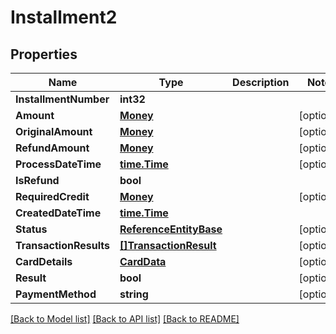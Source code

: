# Installment2

## Properties

Name | Type | Description | Notes
------------ | ------------- | ------------- | -------------
**InstallmentNumber** | **int32** |  | 
**Amount** | [**Money**](Money.md) |  | [optional] 
**OriginalAmount** | [**Money**](Money.md) |  | [optional] 
**RefundAmount** | [**Money**](Money.md) |  | [optional] 
**ProcessDateTime** | [**time.Time**](time.Time.md) |  | [optional] 
**IsRefund** | **bool** |  | 
**RequiredCredit** | [**Money**](Money.md) |  | [optional] 
**CreatedDateTime** | [**time.Time**](time.Time.md) |  | 
**Status** | [**ReferenceEntityBase**](ReferenceEntityBase.md) |  | [optional] 
**TransactionResults** | [**[]TransactionResult**](TransactionResult.md) |  | [optional] 
**CardDetails** | [**CardData**](CardData.md) |  | [optional] 
**Result** | **bool** |  | [optional] 
**PaymentMethod** | **string** |  | [optional] 

[[Back to Model list]](../README.md#documentation-for-models) [[Back to API list]](../README.md#documentation-for-api-endpoints) [[Back to README]](../README.md)


